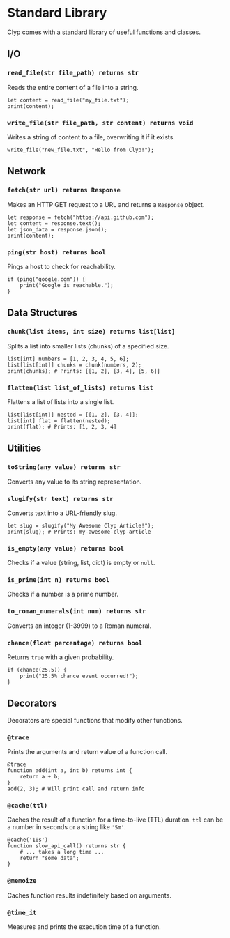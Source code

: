 # Standard Library

Clyp comes with a standard library of useful functions and classes.

## I/O

### `read_file(str file_path) returns str`

Reads the entire content of a file into a string.

```clyp
let content = read_file("my_file.txt");
print(content);
```

### `write_file(str file_path, str content) returns void`

Writes a string of content to a file, overwriting it if it exists.

```clyp
write_file("new_file.txt", "Hello from Clyp!");
```

## Network

### `fetch(str url) returns Response`

Makes an HTTP GET request to a URL and returns a `Response` object.

```clyp
let response = fetch("https://api.github.com");
let content = response.text();
let json_data = response.json();
print(content);
```

### `ping(str host) returns bool`

Pings a host to check for reachability.

```clyp
if (ping("google.com")) {
    print("Google is reachable.");
}
```

## Data Structures

### `chunk(list items, int size) returns list[list]`

Splits a list into smaller lists (chunks) of a specified size.

```clyp
list[int] numbers = [1, 2, 3, 4, 5, 6];
list[list[int]] chunks = chunk(numbers, 2);
print(chunks); # Prints: [[1, 2], [3, 4], [5, 6]]
```

### `flatten(list list_of_lists) returns list`

Flattens a list of lists into a single list.

```clyp
list[list[int]] nested = [[1, 2], [3, 4]];
list[int] flat = flatten(nested);
print(flat); # Prints: [1, 2, 3, 4]
```

## Utilities

### `toString(any value) returns str`

Converts any value to its string representation.

### `slugify(str text) returns str`

Converts text into a URL-friendly slug.

```clyp
let slug = slugify("My Awesome Clyp Article!");
print(slug); # Prints: my-awesome-clyp-article
```

### `is_empty(any value) returns bool`

Checks if a value (string, list, dict) is empty or `null`.

### `is_prime(int n) returns bool`

Checks if a number is a prime number.

### `to_roman_numerals(int num) returns str`

Converts an integer (1-3999) to a Roman numeral.

### `chance(float percentage) returns bool`

Returns `true` with a given probability.

```clyp
if (chance(25.5)) {
    print("25.5% chance event occurred!");
}
```

## Decorators

Decorators are special functions that modify other functions.

### `@trace`

Prints the arguments and return value of a function call.

```clyp
@trace
function add(int a, int b) returns int {
    return a + b;
}
add(2, 3); # Will print call and return info
```

### `@cache(ttl)`

Caches the result of a function for a time-to-live (TTL) duration. `ttl` can be a number in seconds or a string like `'5m'`.

```clyp
@cache('10s')
function slow_api_call() returns str {
    # ... takes a long time ...
    return "some data";
}
```

### `@memoize`

Caches function results indefinitely based on arguments.

### `@time_it`

Measures and prints the execution time of a function.
